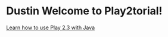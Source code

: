 Dustin Welcome to Play2torial!
=======================

[Learn how to use Play 2.3 with Java](https://github.com/jamesward/play2torial/blob/master/JAVA.md)
